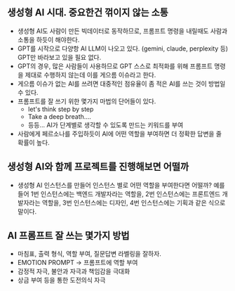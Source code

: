 ## 생성형 AI 시대. 중요한건 꺾이지 않는 소통

- 생성형 AI도 사람이 만든 빅데이터로 동작하므로, 프롬프트 명령을 내릴때도 사람과 소통을 하듯이 해야한다.
- GPT를 시작으로 다양항 AI LLM이 나오고 있다. (gemini, claude, perplexity 등) GPT만 바라보고 있을 필요 없다.
- GPT의 경우, 많은 사람들이 사용하므로 GPT 스스로 최적화를 위해 프롬프트 명령을 제대로 수행하지 않는데 이를 게으름 이슈라고 한다.
- 게으름 이슈가 없는 AI를 쓰려면 대중적인 점유율이 좀 적은 AI를 쓰는 것이 방법일 수 있다.
- 프롬프트를 잘 쓰기 위한 몇가지 마법의 단어들이 있다.
  - let's think step by step
  - Take a deep breath....
  - 등등... AI가 단계별로 생각할 수 있도록 만드는 키워드를 부여
- 사람에게 페르소나를 주입하듯이 AI에 어떤 역할을 부여하면 더 정확한 답변을 줄 확률이 높다.

## 생성형 AI와 함께 프로젝트를 진행해보면 어떨까
- 생성형 AI 인스턴스를 만들어 인스턴스 별로 어떤 역할을 부여한다면 어떨까? 예를 들어 1번 인스턴스에는 백엔드 개발자라는 역할을, 2번 인스턴스에는 프론트엔드 개발자라는 역할을, 3번 인스턴스에는 디자인, 4번 인스턴스에는 기획과 같은 식으로 말이다.

## AI 프롬프트 잘 쓰는 몇가지 방법
- 마침표, 출력 형식, 역할 부여, 질문답변 라벨링을 잘하자.
- EMOTION PROMPT -> 프롬프트에 역할 부여
- 감정적 자극, 불안과 자극과 책임감을 극대화
- 상금 부여 등을 통한 도전의식 자극